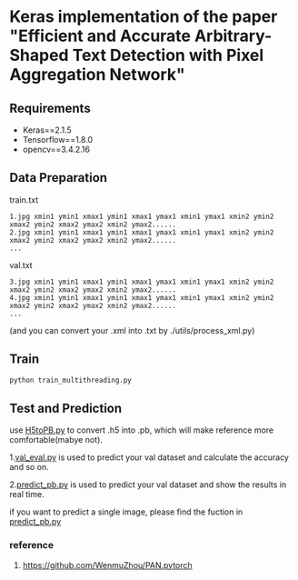 # Keras implementation of the paper "Efficient and Accurate Arbitrary-Shaped Text Detection with Pixel Aggregation Network"
## Requirements
* Keras==2.1.5
* Tensorflow==1.8.0
* opencv==3.4.2.16

## Data Preparation
train.txt
```
1.jpg xmin1 ymin1 xmax1 ymin1 xmax1 ymax1 xmin1 ymax1 xmin2 ymin2 xmax2 ymin2 xmax2 ymax2 xmin2 ymax2......
2.jpg xmin1 ymin1 xmax1 ymin1 xmax1 ymax1 xmin1 ymax1 xmin2 ymin2 xmax2 ymin2 xmax2 ymax2 xmin2 ymax2......
...
```

val.txt
```
3.jpg xmin1 ymin1 xmax1 ymin1 xmax1 ymax1 xmin1 ymax1 xmin2 ymin2 xmax2 ymin2 xmax2 ymax2 xmin2 ymax2......
4.jpg xmin1 ymin1 xmax1 ymin1 xmax1 ymax1 xmin1 ymax1 xmin2 ymin2 xmax2 ymin2 xmax2 ymax2 xmin2 ymax2......
...
```
(and you can convert your .xml into .txt by ./utils/process_xml.py)
## Train
```sh
python train_multithreading.py
```

## Test and Prediction
use [H5toPB.py](H5toPB.py.py) to convert .h5 into .pb, which will make reference more comfortable(mabye not).

1.[val_eval.py](valeval.py) is used to predict your val dataset and calculate the accuracy and so on.

2.[predict_pb.py](predict_pb.py) is used to predict your val dataset and show the results in real time.

if you want to predict a single image, please find the fuction in [predict_pb.py](predict_pb.py)


### reference
1. https://github.com/WenmuZhou/PAN.pytorch
